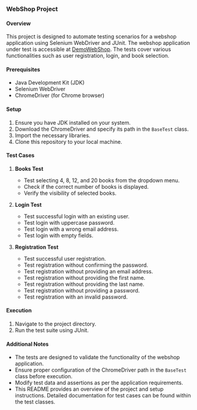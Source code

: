 ### WebShop Project

#### Overview
This project is designed to automate testing scenarios for a webshop application using Selenium WebDriver and JUnit. The webshop application under test is accessible at [DemoWebShop](https://demowebshop.tricentis.com/register). The tests cover various functionalities such as user registration, login, and book selection.

#### Prerequisites
- Java Development Kit (JDK)
- Selenium WebDriver
- ChromeDriver (for Chrome browser)

#### Setup
1. Ensure you have JDK installed on your system.
2. Download the ChromeDriver and specify its path in the `BaseTest` class.
3. Import the necessary libraries.
4. Clone this repository to your local machine.

#### Test Cases
1. **Books Test**
    - Test selecting 4, 8, 12, and 20 books from the dropdown menu.
    - Check if the correct number of books is displayed.
    - Verify the visibility of selected books.

2. **Login Test**
    - Test successful login with an existing user.
    - Test login with uppercase password.
    - Test login with a wrong email address.
    - Test login with empty fields.

3. **Registration Test**
    - Test successful user registration.
    - Test registration without confirming the password.
    - Test registration without providing an email address.
    - Test registration without providing the first name.
    - Test registration without providing the last name.
    - Test registration without providing a password.
    - Test registration with an invalid password.

#### Execution
1. Navigate to the project directory.
2. Run the test suite using JUnit.

#### Additional Notes
- The tests are designed to validate the functionality of the webshop application.
- Ensure proper configuration of the ChromeDriver path in the `BaseTest` class before execution.
- Modify test data and assertions as per the application requirements.
- This README provides an overview of the project and setup instructions. Detailed documentation for test cases can be found within the test classes.
